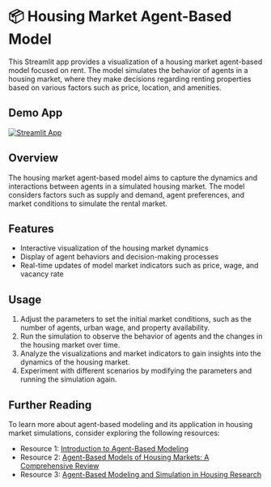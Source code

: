 # 📦 Housing Market Agent-Based Model

This Streamlit app provides a visualization of a housing market agent-based model focused on rent. The model simulates the behavior of agents in a housing market, where they make decisions regarding renting properties based on various factors such as price, location, and amenities.

## Demo App

[![Streamlit App](https://static.streamlit.io/badges/streamlit_badge_black_white.svg)](https://housing-market-agent-model.streamlitapp.com/)

## Overview

The housing market agent-based model aims to capture the dynamics and interactions between agents in a simulated housing market. The model considers factors such as supply and demand, agent preferences, and market conditions to simulate the rental market.

## Features

- Interactive visualization of the housing market dynamics
- Display of agent behaviors and decision-making processes
- Real-time updates of model market indicators such as price, wage, and vacancy rate

## Usage

1. Adjust the parameters to set the initial market conditions, such as the number of agents, urban wage, and property availability.
2. Run the simulation to observe the behavior of agents and the changes in the housing market over time.
3. Analyze the visualizations and market indicators to gain insights into the dynamics of the housing market.
4. Experiment with different scenarios by modifying the parameters and running the simulation again.

## Further Reading

To learn more about agent-based modeling and its application in housing market simulations, consider exploring the following resources:

- Resource 1: [Introduction to Agent-Based Modeling]()
- Resource 2: [Agent-Based Models of Housing Markets: A Comprehensive Review]()
- Resource 3: [Agent-Based Modeling and Simulation in Housing Research]()
